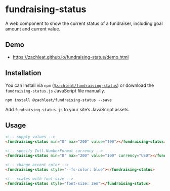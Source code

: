# fundraising-status

A web component to show the current status of a fundraiser, including goal amount and current value.

## Demo

* https://zachleat.github.io/fundraising-status/demo.html

## Installation

You can install via `npm` ([`@zachleat/fundraising-status`](https://www.npmjs.com/package/@zachleat/fundraising-status)) or download the `fundraising-status.js` JavaScript file manually.

```shell
npm install @zachleat/fundraising-status --save
```

Add `fundraising-status.js` to your site’s JavaScript assets.

## Usage

```html
<!-- supply values -->
<fundraising-status min="0" max="200" value="100"></fundraising-status>

<!-- specify Intl.NumberFormat currency -->
<fundraising-status min="0" max="200" value="100" currency="USD"></fundraising-status>

<!-- change accent color -->
<fundraising-status style="--fs-color: blue"></fundraising-status>

<!-- scales with font-size -->
<fundraising-status style="font-size: 2em"></fundraising-status>
```